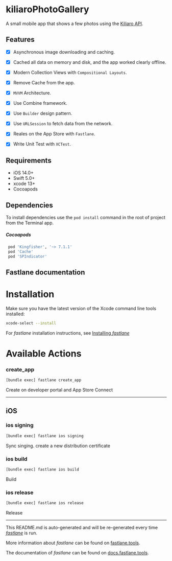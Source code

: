 
# kiliaroPhotoGallery
A small mobile app that shows a few photos using the [Kiliaro API](https://docs.kiliaro.io/resources/shares).

## Features

- [x] Asynchronous image downloading and caching.
- [x] Cached all data on memory and disk, and the app worked clearly offline.
- [x] Modern Collection Views with `Compositional Layouts`.
- [x] Remove Cache from the app.
- [x] `MVVM` Architecture.
- [x] Use Combine framework.
- [x] Use `Builder` design pattern.
- [x] Use `URLSession` to fetch data from the network.
- [x] Reales on the App Store with `Fastlane`.
- [x] Write Unit Test with `XCTest`.


## Requirements

- iOS 14.0+ 
- Swift 5.0+
- xcode 13+
- Cocoapods

## Dependencies

To install dependencies use the `pod install` command in the root of project from the Terminal app.

##### Cocoapods
``` ruby
 pod 'Kingfisher', '~> 7.1.1'
 pod 'Cache'
 pod 'SPIndicator'
```

Fastlane documentation
----

# Installation

Make sure you have the latest version of the Xcode command line tools installed:

```sh
xcode-select --install
```

For _fastlane_ installation instructions, see [Installing _fastlane_](https://docs.fastlane.tools/#installing-fastlane)

# Available Actions

### create_app

```sh
[bundle exec] fastlane create_app
```

Create on developer portal and App Store Connect

----


## iOS

### ios signing

```sh
[bundle exec] fastlane ios signing
```

Sync singing. create a new distribution certificate

### ios build

```sh
[bundle exec] fastlane ios build
```

Build

### ios release

```sh
[bundle exec] fastlane ios release
```

Release

----

This README.md is auto-generated and will be re-generated every time [_fastlane_](https://fastlane.tools) is run.

More information about _fastlane_ can be found on [fastlane.tools](https://fastlane.tools).

The documentation of _fastlane_ can be found on [docs.fastlane.tools](https://docs.fastlane.tools).
